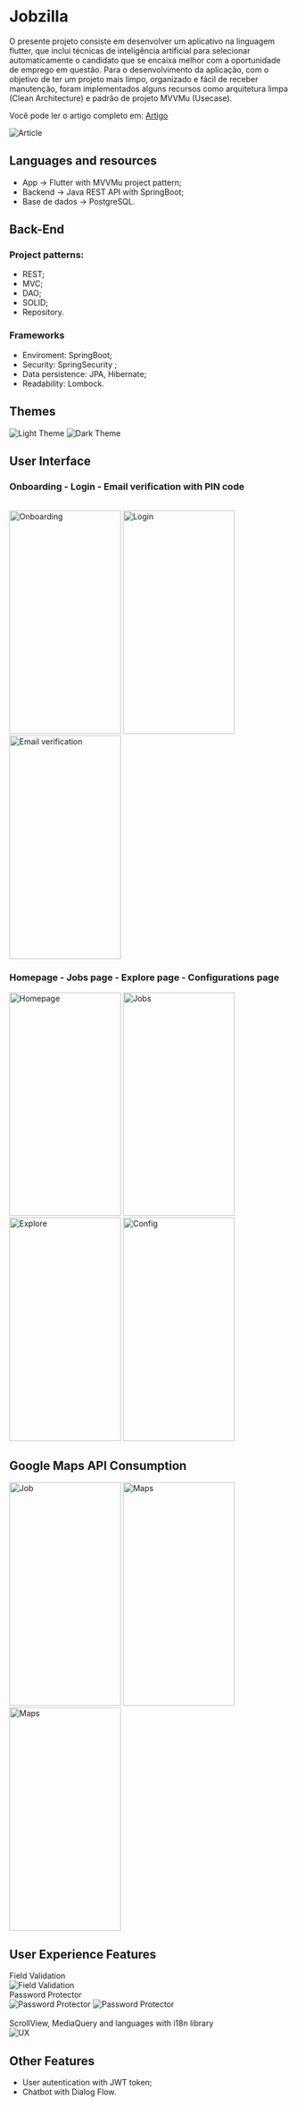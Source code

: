 # Jobzilla

O presente projeto consiste em desenvolver um aplicativo na linguagem flutter, que inclui técnicas de inteligência artificial para selecionar automaticamente o candidato que se encaixa melhor com a oportunidade de emprego em questão. Para o desenvolvimento da aplicação, com o objetivo de ter um projeto mais limpo, organizado e fácil de receber manutenção, foram implementados alguns recursos como arquitetura limpa (Clean Architecture) e padrão de projeto MVVMu (Usecase).

Você pode ler o artigo completo em: <a href="https://github.com/Matheus872/Jobzilla/blob/master/Artigo/Artigo.pdf">Artigo</a>

<img alt="Article" src="./rsc/article.jpg"/> 

## Languages and resources

- App -> Flutter with MVVMu project pattern;
- Backend -> Java REST API with SpringBoot;
- Base de dados -> PostgreSQL.

## Back-End

### Project patterns:
 - REST;
 - MVC;
 - DAO;
 - SOLID;
 - Repository.

### Frameworks

- Enviroment: SpringBoot;
- Security: SpringSecurity ;
- Data persistence: JPA, Hibernate;
- Readability: Lombock.

## Themes

<div>
<img alt="Light Theme" src="./rsc/light.jpg"/>     
<img alt="Dark Theme" src="./rsc/dark.jpg"/>
</div>

## User Interface

<h3>Onboarding - Login - Email verification with PIN code </h3>
<br>
<div>
<img height="400" width="200" alt="Onboarding" src="./rsc/Onboarding.png"/>        
<img height="400" width="200" alt="Login" src="./rsc/Login.jpg"/>        
<img height="400" width="200" alt="Email verification" src="./rsc/email.jpg"/>     
</div>

 <h3>Homepage - Jobs page - Explore page - Configurations page</h3>
<div>     
<img height="400" width="200" alt="Homepage" src="./rsc/Home.jpg"/>     
<img height="400" width="200" alt="Jobs" src="./rsc/Jobs.jpg"/>     
<img height="400" width="200" alt="Explore" src="./rsc/Explore.jpg"/>     
<img height="400" width="200" alt="Config" src="./rsc/config.jpg"/>     
</div>

## Google Maps API Consumption

<div>
<img height="400" width="200" alt="Job" src="./rsc/Job.jpg"/>     
<img height="400" width="200" alt="Maps" src="./rsc/maps1.jpg"/>     
<img height="400" width="200" alt="Maps" src="./rsc/maps2.jpg"/> 
</div>


## User Experience Features
<div>
Field Validation
 <br>
<img alt="Field Validation" src="./rsc/field_validation.jpg"/>
 <br>
Password Protector<br>
<img alt="Password Protector" src="./rsc/psswd_protect.jpg"/>     
<img alt="Password Protector" src="./rsc/psswd_protect2.jpg"/>  
 <br><br>
ScrollView, MediaQuery and languages with i18n library<br>
<img alt="UX" src="./rsc/uxfeatures.jpg"/>  
 <br>
</div>

## Other Features
- User autentication with JWT token;
- Chatbot with Dialog Flow.
